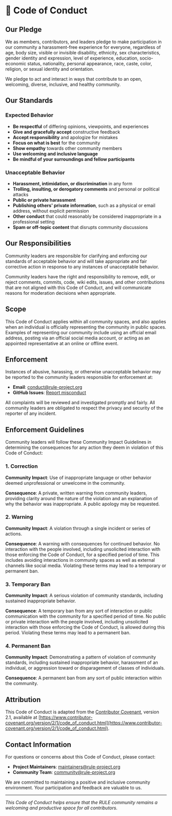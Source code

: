 # 🤝 Code of Conduct

## Our Pledge

We as members, contributors, and leaders pledge to make participation in our community a harassment-free experience for everyone, regardless of age, body size, visible or invisible disability, ethnicity, sex characteristics, gender identity and expression, level of experience, education, socio-economic status, nationality, personal appearance, race, caste, color, religion, or sexual identity and orientation.

We pledge to act and interact in ways that contribute to an open, welcoming, diverse, inclusive, and healthy community.

## Our Standards

### Expected Behavior
- **Be respectful** of differing opinions, viewpoints, and experiences
- **Give and gracefully accept** constructive feedback
- **Accept responsibility** and apologize for mistakes
- **Focus on what is best** for the community
- **Show empathy** towards other community members
- **Use welcoming and inclusive language**
- **Be mindful of your surroundings and fellow participants**

### Unacceptable Behavior
- **Harassment, intimidation, or discrimination** in any form
- **Trolling, insulting, or derogatory comments** and personal or political attacks
- **Public or private harassment**
- **Publishing others' private information**, such as a physical or email address, without explicit permission
- **Other conduct** that could reasonably be considered inappropriate in a professional setting
- **Spam or off-topic content** that disrupts community discussions

## Our Responsibilities

Community leaders are responsible for clarifying and enforcing our standards of acceptable behavior and will take appropriate and fair corrective action in response to any instances of unacceptable behavior.

Community leaders have the right and responsibility to remove, edit, or reject comments, commits, code, wiki edits, issues, and other contributions that are not aligned with this Code of Conduct, and will communicate reasons for moderation decisions when appropriate.

## Scope

This Code of Conduct applies within all community spaces, and also applies when an individual is officially representing the community in public spaces. Examples of representing our community include using an official email address, posting via an official social media account, or acting as an appointed representative at an online or offline event.

## Enforcement

Instances of abusive, harassing, or otherwise unacceptable behavior may be reported to the community leaders responsible for enforcement at:

- **Email**: conduct@rule-project.org
- **GitHub Issues**: [Report misconduct](https://github.com/MSG-Mutual-Support-to-Grow/rule/issues/new?template=report_misconduct.md)

All complaints will be reviewed and investigated promptly and fairly. All community leaders are obligated to respect the privacy and security of the reporter of any incident.

## Enforcement Guidelines

Community leaders will follow these Community Impact Guidelines in determining the consequences for any action they deem in violation of this Code of Conduct:

### 1. Correction
**Community Impact**: Use of inappropriate language or other behavior deemed unprofessional or unwelcome in the community.

**Consequence**: A private, written warning from community leaders, providing clarity around the nature of the violation and an explanation of why the behavior was inappropriate. A public apology may be requested.

### 2. Warning
**Community Impact**: A violation through a single incident or series of actions.

**Consequence**: A warning with consequences for continued behavior. No interaction with the people involved, including unsolicited interaction with those enforcing the Code of Conduct, for a specified period of time. This includes avoiding interactions in community spaces as well as external channels like social media. Violating these terms may lead to a temporary or permanent ban.

### 3. Temporary Ban
**Community Impact**: A serious violation of community standards, including sustained inappropriate behavior.

**Consequence**: A temporary ban from any sort of interaction or public communication with the community for a specified period of time. No public or private interaction with the people involved, including unsolicited interaction with those enforcing the Code of Conduct, is allowed during this period. Violating these terms may lead to a permanent ban.

### 4. Permanent Ban
**Community Impact**: Demonstrating a pattern of violation of community standards, including sustained inappropriate behavior, harassment of an individual, or aggression toward or disparagement of classes of individuals.

**Consequence**: A permanent ban from any sort of public interaction within the community.

## Attribution

This Code of Conduct is adapted from the [Contributor Covenant](https://www.contributor-covenant.org/), version 2.1, available at [https://www.contributor-covenant.org/version/2/1/code_of_conduct.html](https://www.contributor-covenant.org/version/2/1/code_of_conduct.html).

## Contact Information

For questions or concerns about this Code of Conduct, please contact:

- **Project Maintainers**: maintainers@rule-project.org
- **Community Team**: community@rule-project.org

We are committed to maintaining a positive and inclusive community environment. Your participation and feedback are valuable to us.

---

*This Code of Conduct helps ensure that the RULE community remains a welcoming and productive space for all contributors.*
